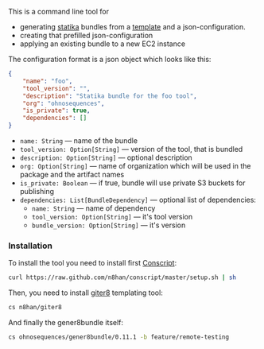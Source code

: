 This is a command line tool for
* generating [statika](https://github.com/ohnosequences/statika) bundles from a [template](https://github.com/ohnosequences/statika-bundle.g8) and a json-configuration.
* creating that prefilled json-configuration
* applying an existing bundle to a new EC2 instance

The configuration format is a json object which looks like this:

```json
{
    "name": "foo",
    "tool_version": "",
    "description": "Statika bundle for the foo tool",
    "org": "ohnosequences",
    "is_private": true,
    "dependencies": []
}
```

* `name: String` — name of the bundle
* `tool_version: Option[String]` — version of the tool, that is bundled
* `description: Option[String]` — optional description
* `org: Option[String]` — name of organization which will be used in the package and the artifact names
* `is_private: Boolean` — if true, bundle will use private S3 buckets for publishing
* `dependencies: List[BundleDependency]` — optional list of dependencies:
  + `name: String` — name of dependency
  + `tool_version: Option[String]` — it's tool version
  + `bundle_version: Option[String]` — it's version


### Installation

To install the tool you need to install first [Conscript](https://github.com/n8han/conscript):

```bash
curl https://raw.github.com/n8han/conscript/master/setup.sh | sh
```

Then, you need to install [giter8](https://github.com/n8han/giter8) templating tool:

```bash
cs n8han/giter8
```

And finally the gener8bundle itself:

```bash
cs ohnosequences/gener8bundle/0.11.1 -b feature/remote-testing
```
